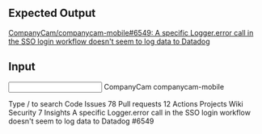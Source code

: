 ## Expected Output
[CompanyCam/companycam-mobile#6549: A specific Logger.error call in the SSO login workflow doesn't seem to log data to Datadog](https://github.com/CompanyCam/companycam-mobile/issues/6549)

## Input
<input>
CompanyCam
companycam-mobile

Type / to search
Code
Issues
78
Pull requests
12
Actions
Projects
Wiki
Security
7
Insights
A specific Logger.error call in the SSO login workflow doesn't seem to log data to Datadog #6549
</input>
